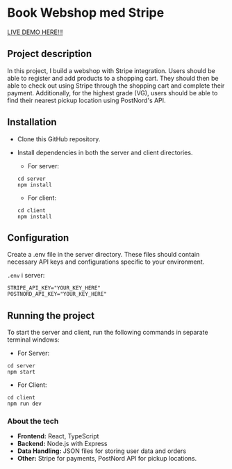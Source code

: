 # Book Webshop med Stripe

[LIVE DEMO HERE!!!](https://triubi.github.io/Book-Webshop/)


## Project description
In this project, I build a webshop with Stripe integration. 
Users should be able to register and add products to a shopping cart. They should then be able to check out using Stripe through the shopping cart and complete their payment. Additionally, for the highest grade (VG), users should be able to find their nearest pickup location using PostNord's API.


## Installation
- Clone this GitHub repository.
- Install dependencies in both the server and client directories.
  - For server:
  ```
  cd server
  npm install
  ```

  - For client:

  ```
  cd client
  npm install
  ```

## Configuration
Create a .env file in the server directory. These files should contain necessary API keys and configurations specific to your environment.

`.env` i server:
```
STRIPE_API_KEY="YOUR_KEY_HERE"
POSTNORD_API_KEY="YOUR_KEY_HERE"
```

## Running the project
To start the server and client, run the following commands in separate terminal windows:

- For Server:
```
cd server
npm start
```

- For Client:
```
cd client
npm run dev
```

### About the tech
- **Frontend:** React, TypeScript
- **Backend:** Node.js with Express
- **Data Handling:** JSON files for storing user data and orders
- **Other:** Stripe for payments, PostNord API for pickup locations.
